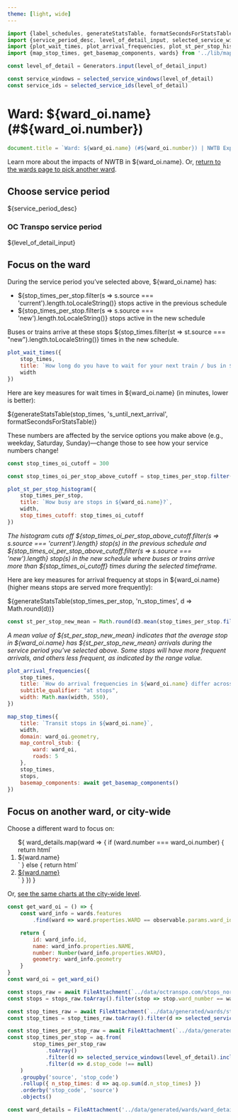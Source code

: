 ```yaml
---
theme: [light, wide]
---
```


```js
import {label_schedules, generateStatsTable, formatSecondsForStatsTable, source_domain} from '../lib/helpers.js'
import {service_period_desc, level_of_detail_input, selected_service_windows, selected_service_ids} from '../lib/controls.js'
import {plot_wait_times, plot_arrival_frequencies, plot_st_per_stop_histogram} from '../lib/charts.js'
import {map_stop_times, get_basemap_components, wards} from '../lib/maps.js'

const level_of_detail = Generators.input(level_of_detail_input)
```

```js
const service_windows = selected_service_windows(level_of_detail)
const service_ids = selected_service_ids(level_of_detail)
```

# Ward: ${ward_oi.name} (#${ward_oi.number})

```js
document.title = `Ward: ${ward_oi.name} (#${ward_oi.number}) | NWTB Explorer`;
```

Learn more about the impacts of NWTB in ${ward_oi.name}. Or, [return to the wards page to pick another ward](/wards).

## Choose service period

${service_period_desc}

<div class="grid grid-cols-2" style="grid-auto-rows: auto;">
	<div class="card">
		<h3>OC Transpo service period</h3>
		${level_of_detail_input}
	</div>
</div>

## Focus on the ward

During the service period you’ve selected above, ${ward_oi.name} has:
- ${stop_times_per_stop.filter(s => s.source === 'current').length.toLocaleString()} stops active in the previous schedule
- ${stop_times_per_stop.filter(s => s.source === 'new').length.toLocaleString()} stops active in the new schedule

Buses or trains arrive at these stops ${stop_times.filter(st => st.source === "new").length.toLocaleString()} times in the new schedule.

```js
plot_wait_times({
    stop_times,
    title: `How long do you have to wait for your next train / bus in ${ward_oi.name}?`,
    width
})
```

<div class="grid grid-cols-2">
    <div>

Here are key measures for wait times in ${ward_oi.name} (in minutes, lower is better):

${generateStatsTable(stop_times, 's_until_next_arrival', formatSecondsForStatsTable)}

</div>
    <div class="tip" style="height: fit-content">These numbers are affected by the service options you make above (e.g., weekday, Saturday, Sunday)—change those to see how your service numbers change!</div>
</div>

```js
const stop_times_oi_cutoff = 300

const stop_times_oi_per_stop_above_cutoff = stop_times_per_stop.filter(s => s.n_stop_times > stop_times_oi_cutoff)
```

```js
plot_st_per_stop_histogram({
    stop_times_per_stop,
    title: `How busy are stops in ${ward_oi.name}?`,
    width,
    stop_times_cutoff: stop_times_oi_cutoff
})
```

_The histogram cuts off ${stop_times_oi_per_stop_above_cutoff.filter(s => s.source === 'current').length} stop(s) in the previous schedule and ${stop_times_oi_per_stop_above_cutoff.filter(s => s.source === 'new').length} stop(s) in the new schedule where buses or trains arrive more than ${stop_times_oi_cutoff} times during the selected timeframe._

Here are key measures for arrival frequency at stops in ${ward_oi.name} (higher means stops are served more frequently):

${generateStatsTable(stop_times_per_stop, 'n_stop_times', d => Math.round(d))}

```js
const st_per_stop_new_mean = Math.round(d3.mean(stop_times_per_stop.filter(st => st.source === 'new'), d => d.n_stop_times))
```

_A mean value of ${st_per_stop_new_mean} indicates that the average stop in ${ward_oi.name} has ${st_per_stop_new_mean} arrivals during the service period you’ve selected above. Some stops will have more frequent arrivals, and others less frequent, as indicated by the range value._

```js
plot_arrival_frequencies({
    stop_times,
    title: `How do arrival frequencies in ${ward_oi.name} differ across service windows?`,
    subtitle_qualifier: "at stops",
    width: Math.max(width, 550),
})
```

```js
map_stop_times({
    title: `Transit stops in ${ward_oi.name}`,
    width,
    domain: ward_oi.geometry,
    map_control_stub: {
        ward: ward_oi,
        roads: 5
    },
    stop_times,
    stops,
    basemap_components: await get_basemap_components()
})
```


## Focus on another ward, or city-wide

Choose a different ward to focus on:

<ol class="grid grid-cols-2">
${
    ward_details.map(ward => {
        if (ward.number === ward_oi.number) {
            return html`
                <li>${ward.name}</li>
            `
        } else {
            return html`
                <li><a href="/wards/${ward.number}">${ward.name}</a></li>
            `
        }
    })
}
</ol>

Or, [see the same charts at the city-wide level](/wards/city-wide).

<!-- Loading -->
```js
const get_ward_oi = () => {
    const ward_info = wards.features
        .find(ward => ward.properties.WARD == observable.params.ward_id)

    return {
        id: ward_info.id,
        name: ward_info.properties.NAME,
        number: Number(ward_info.properties.WARD),
        geometry: ward_info.geometry
    }
}
const ward_oi = get_ward_oi()
```

```js
const stops_raw = await FileAttachment(`../data/octranspo.com/stops_normalized.parquet`).parquet()
const stops = stops_raw.toArray().filter(stop => stop.ward_number == ward_oi.number)
```

```js
const stop_times_raw = await FileAttachment(`../data/generated/wards/stop_times/${observable.params.ward_id}.parquet`).parquet()
const stop_times = stop_times_raw.toArray().filter(d => selected_service_windows(level_of_detail).includes(d.service_window) && selected_service_ids(level_of_detail).includes(d.service_id))
```

```js
const stop_times_per_stop_raw = await FileAttachment(`../data/generated/wards/stop_times_per_stop/${observable.params.ward_id}.parquet`).parquet()
const stop_times_per_stop = aq.from(
        stop_times_per_stop_raw
            .toArray()
            .filter(d => selected_service_windows(level_of_detail).includes(d.service_window) && selected_service_ids(level_of_detail).includes(d.service_id))
            .filter(d => d.stop_code !== null)
    )
    .groupby('source', 'stop_code')
    .rollup({ n_stop_times: d => aq.op.sum(d.n_stop_times) })
    .orderby('stop_code', 'source')
    .objects()
```

```js
const ward_details = FileAttachment('../data/generated/wards/ward_details.json').json()
```

